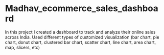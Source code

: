 # Madhav_ecommerce_sales_dashboard


In this project I created a dashboard to track and analyze their online sales across India. Used different types of customized visualization (bar chart, pie chart, donut chart, clustered bar chart, scatter chart, line chart, area chart, map, slicers, etc)
